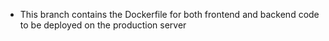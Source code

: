 - This branch contains the Dockerfile for both frontend and backend code to be deployed on the production server
  
